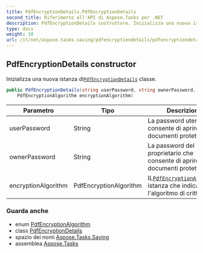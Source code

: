 ```yaml
---
title: PdfEncryptionDetails.PdfEncryptionDetails
second_title: Riferimento all'API di Aspose.Tasks per .NET
description: PdfEncryptionDetails costruttore. Inizializza una nuova istanza diPdfEncryptionDetails classe.
type: docs
weight: 10
url: /it/net/aspose.tasks.saving/pdfencryptiondetails/pdfencryptiondetails/
---
```

## PdfEncryptionDetails constructor

Inizializza una nuova istanza di[`PdfEncryptionDetails`](../) classe.

```csharp
public PdfEncryptionDetails(string userPassword, string ownerPassword, 
    PdfEncryptionAlgorithm encryptionAlgorithm)
```

| Parametro | Tipo | Descrizione |
| --- | --- | --- |
| userPassword | String | La password utente che consente di aprire i documenti protetti. |
| ownerPassword | String | La password del proprietario che consente di aprire documenti protetti. |
| encryptionAlgorithm | PdfEncryptionAlgorithm | IL[`PdfEncryptionAlgorithm`](../../pdfencryptionalgorithm/) istanza che indicano l'algoritmo di crittografia. |

### Guarda anche

* enum [PdfEncryptionAlgorithm](../../pdfencryptionalgorithm/)
* class [PdfEncryptionDetails](../)
* spazio dei nomi [Aspose.Tasks.Saving](../../pdfencryptiondetails/)
* assemblea [Aspose.Tasks](../../../)


